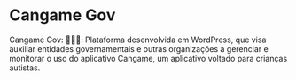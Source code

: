 # Cangame Gov
Cangame Gov: 🧩🌈🧠: Plataforma desenvolvida em WordPress, que visa auxiliar entidades governamentais e outras organizações a gerenciar e monitorar o uso do aplicativo Cangame, um aplicativo voltado para crianças autistas.
